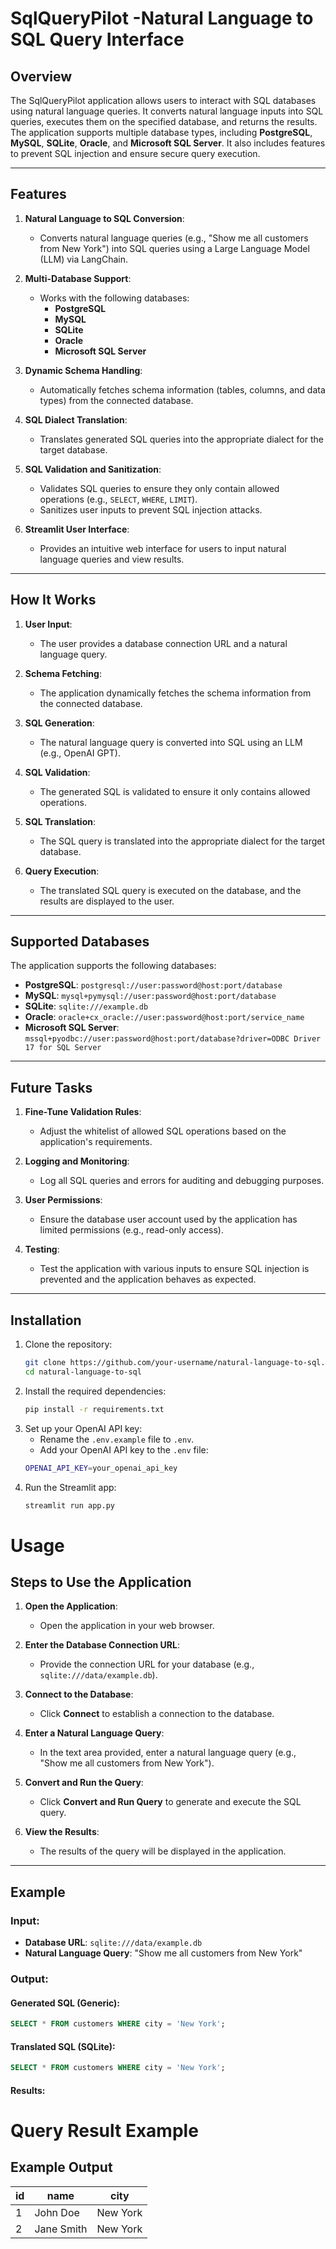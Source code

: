 # SqlQueryPilot -Natural Language to SQL Query Interface

## Overview
The SqlQueryPilot application allows users to interact with SQL databases using natural language queries. It converts natural language inputs into SQL queries, executes them on the specified database, and returns the results. The application supports multiple database types, including **PostgreSQL**, **MySQL**, **SQLite**, **Oracle**, and **Microsoft SQL Server**. It also includes features to prevent SQL injection and ensure secure query execution.

---

## Features
1. **Natural Language to SQL Conversion**:
   - Converts natural language queries (e.g., "Show me all customers from New York") into SQL queries using a Large Language Model (LLM) via LangChain.

2. **Multi-Database Support**:
   - Works with the following databases:
     - **PostgreSQL**
     - **MySQL**
     - **SQLite**
     - **Oracle**
     - **Microsoft SQL Server**

3. **Dynamic Schema Handling**:
   - Automatically fetches schema information (tables, columns, and data types) from the connected database.

4. **SQL Dialect Translation**:
   - Translates generated SQL queries into the appropriate dialect for the target database.

5. **SQL Validation and Sanitization**:
   - Validates SQL queries to ensure they only contain allowed operations (e.g., `SELECT`, `WHERE`, `LIMIT`).
   - Sanitizes user inputs to prevent SQL injection attacks.

6. **Streamlit User Interface**:
   - Provides an intuitive web interface for users to input natural language queries and view results.

---

## How It Works
1. **User Input**:
   - The user provides a database connection URL and a natural language query.

2. **Schema Fetching**:
   - The application dynamically fetches the schema information from the connected database.

3. **SQL Generation**:
   - The natural language query is converted into SQL using an LLM (e.g., OpenAI GPT).

4. **SQL Validation**:
   - The generated SQL is validated to ensure it only contains allowed operations.

5. **SQL Translation**:
   - The SQL query is translated into the appropriate dialect for the target database.

6. **Query Execution**:
   - The translated SQL query is executed on the database, and the results are displayed to the user.

---

## Supported Databases
The application supports the following databases:
- **PostgreSQL**: `postgresql://user:password@host:port/database`
- **MySQL**: `mysql+pymysql://user:password@host:port/database`
- **SQLite**: `sqlite:///example.db`
- **Oracle**: `oracle+cx_oracle://user:password@host:port/service_name`
- **Microsoft SQL Server**: `mssql+pyodbc://user:password@host:port/database?driver=ODBC Driver 17 for SQL Server`

---

## Future Tasks
1. **Fine-Tune Validation Rules**:
   - Adjust the whitelist of allowed SQL operations based on the application's requirements.

2. **Logging and Monitoring**:
   - Log all SQL queries and errors for auditing and debugging purposes.

3. **User Permissions**:
   - Ensure the database user account used by the application has limited permissions (e.g., read-only access).

4. **Testing**:
   - Test the application with various inputs to ensure SQL injection is prevented and the application behaves as expected.

---

## Installation
1. Clone the repository:
   ```bash
   git clone https://github.com/your-username/natural-language-to-sql.git
   cd natural-language-to-sql
   ```
2. Install the required dependencies:
   ```bash
   pip install -r requirements.txt
   ```
3. Set up your OpenAI API key:
   - Rename the `.env.example` file to `.env`.
   - Add your OpenAI API key to the `.env` file:
   ```bash
   OPENAI_API_KEY=your_openai_api_key
   ```
4. Run the Streamlit app:
   ```bash
   streamlit run app.py
   ```

# Usage

## Steps to Use the Application

1. **Open the Application**:
   - Open the application in your web browser.

2. **Enter the Database Connection URL**:
   - Provide the connection URL for your database (e.g., `sqlite:///data/example.db`).

3. **Connect to the Database**:
   - Click **Connect** to establish a connection to the database.

4. **Enter a Natural Language Query**:
   - In the text area provided, enter a natural language query (e.g., "Show me all customers from New York").

5. **Convert and Run the Query**:
   - Click **Convert and Run Query** to generate and execute the SQL query.

6. **View the Results**:
   - The results of the query will be displayed in the application.

---

## Example

### Input:
- **Database URL**: `sqlite:///data/example.db`
- **Natural Language Query**: "Show me all customers from New York"

### Output:
#### Generated SQL (Generic):
```sql
SELECT * FROM customers WHERE city = 'New York';
```
#### Translated SQL (SQLite):
```sql
SELECT * FROM customers WHERE city = 'New York';
```
#### Results:

# Query Result Example

## Example Output
| id  | name       | city      |
|-----|------------|-----------|
| 1   | John Doe   | New York  |
| 2   | Jane Smith | New York  |
